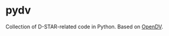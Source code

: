 # pydv

Collection of D-STAR-related code in Python. Based on [OpenDV](https://github.com/dl5di/OpenDV).
